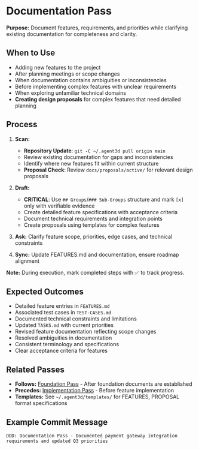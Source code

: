 # Documentation Pass

**Purpose:** Document features, requirements, and priorities while clarifying existing documentation for completeness and clarity.

## When to Use
- Adding new features to the project
- After planning meetings or scope changes
- When documentation contains ambiguities or inconsistencies
- Before implementing complex features with unclear requirements
- When exploring unfamiliar technical domains
- **Creating design proposals** for complex features that need detailed planning

## Process
1. **Scan:**
   - **Repository Update**: `git -C ~/.agent3d pull origin main`
   - Review existing documentation for gaps and inconsistencies
   - Identify where new features fit within current structure
   - **Proposal Check**: Review `docs/proposals/active/` for relevant design proposals

2. **Draft:**
   - **CRITICAL**: Use `## Groups`/`### Sub-Groups` structure and mark `[x]` only with verifiable evidence
   - Create detailed feature specifications with acceptance criteria
   - Document technical requirements and integration points
   - Create proposals using templates for complex features

3. **Ask:** Clarify feature scope, priorities, edge cases, and technical constraints

4. **Sync:** Update FEATURES.md and documentation, ensure roadmap alignment

**Note:** During execution, mark completed steps with ✅ to track progress.

## Expected Outcomes
- Detailed feature entries in `FEATURES.md`
- Associated test cases in `TEST-CASES.md`
- Documented technical constraints and limitations
- Updated `TASKS.md` with current priorities
- Revised feature documentation reflecting scope changes
- Resolved ambiguities in documentation
- Consistent terminology and specifications
- Clear acceptance criteria for features

## Related Passes
- **Follows:** [Foundation Pass](1_foundation_pass.md) - After foundation documents are established
- **Precedes:** [Implementation Pass](3_implementation_pass.md) - Before feature implementation
- **Templates:** See `~/.agent3d/templates/` for FEATURES, PROPOSAL format specifications

## Example Commit Message
`DDD: Documentation Pass - Documented payment gateway integration requirements and updated Q3 priorities`
